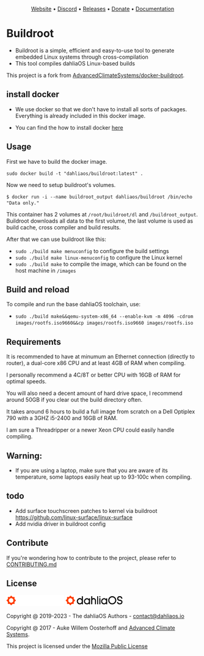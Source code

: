 <p align="center">
<a href="https://dahliaos.io">Website</a> •
<a href="https://dahliaos.io/discord">Discord</a> •
<a href="https://dahliaos.io/download">Releases</a> •
<a href="https://dahliaos.io/donate">Donate</a> •
<a href="https://docs.dahliaos.io">Documentation</a>

# Buildroot

- Buildroot is a simple, efficient and easy-to-use tool to generate embedded Linux systems through cross-compilation
- This tool compiles dahliaOS Linux-based builds

This project is a fork from [AdvancedClimateSystems/docker-buildroot](https://github.com/AdvancedClimateSystems/docker-buildroot).

## install docker
- We use docker so that we don't have to install all sorts of packages. Everything is already included in this docker image.

- You can find the how to install docker [here](https://docs.docker.com/get-docker/)

## Usage

First we have to build the docker image.
``` shell
sudo docker build -t "dahliaos/buildroot:latest" .
```

Now we need to setup buildroot's volumes.
``` shell
$ docker run -i --name buildroot_output dahliaos/buildroot /bin/echo "Data only."
```

This container has 2 volumes at `/root/buildroot/dl` and `/buildroot_output`.
Buildroot downloads all data to the first volume, the last volume is used as
build cache, cross compiler and build results.

After that we can use buildroot like this:

- ```sudo ./build make menuconfig``` to configure the build settings
- ```sudo ./build make linux-menuconfig``` to configure the Linux kernel
- ```sudo ./build make``` to compile the image, which can be found on the host machine in ```/images``` 

## Build and reload

To compile and run the base dahliaOS toolchain, use:

- ```sudo ./build make&&qemu-system-x86_64 --enable-kvm -m 4096 -cdrom images/rootfs.iso9660&&cp images/rootfs.iso9660 images/rootfs.iso```

## Requirements

It is recommended to have at minumum an Ethernet connection (directly to router), a dual-core x86 CPU and at least 4GB of RAM when compiling.

I personally recommend a 4C/8T or better CPU with 16GB of RAM for optimal speeds.

You will also need a decent amount of hard drive space, I recommend around 50GB if you clear out the build directory often. 

It takes around 6 hours to build a full image from scratch on a Dell Optiplex 790 with a 3GHZ i5-2400 and 16GB of RAM. 

I am sure a Threadripper or a newer Xeon CPU could easily handle compiling.

## Warning:

- If you are using a laptop, make sure that you are aware of its temperature, some laptops easily heat up to 93-100c when compiling.

## todo

- Add surface touchscreen patches to kernel via buildroot https://github.com/linux-surface/linux-surface
- Add nvidia driver in buildroot config

## Contribute

If you're wondering how to contribute to the project, please refer to [CONTRIBUTING.md](../CONTRIBUTING.md)

## License

<p align="left">
  <img width="30%" src="https://github.com/dahliaOS/brand/blob/main/dahliaOS/logotype/svg/logotype-dark.svg#gh-dark-mode-only"/>
  <img width="30%" src="https://github.com/dahliaOS/brand/blob/main/dahliaOS/logotype/svg/logotype-light.svg#gh-light-mode-only"/>
</p>

Copyright @ 2019-2023 - The dahliaOS Authors - contact@dahliaos.io

Copyright @ 2017 - Auke Willem Oosterhoff and [Advanced Climate Systems](https://acs-buildings.com/).

This project is licensed under the [Mozilla Public License](/LICENSE)
